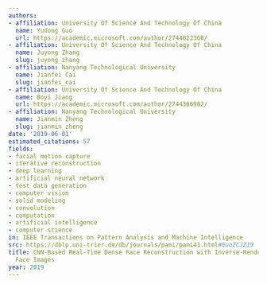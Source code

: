 ```yaml
---
authors:
- affiliation: University Of Science And Technology Of China
  name: Yudong Guo
  url: https://academic.microsoft.com/author/2744022368/
- affiliation: University Of Science And Technology Of China
  name: Juyong Zhang
  slug: juyong_zhang
- affiliation: Nanyang Technological University
  name: Jianfei Cai
  slug: jianfei_cai
- affiliation: University Of Science And Technology Of China
  name: Boyi Jiang
  url: https://academic.microsoft.com/author/2744366982/
- affiliation: Nanyang Technological University
  name: Jianmin Zheng
  slug: jianmin_zheng
date: '2019-06-01'
estimated_citations: 57
fields:
- facial motion capture
- iterative reconstruction
- deep learning
- artificial neural network
- test data generation
- computer vision
- solid modeling
- convolution
- computation
- artificial intelligence
- computer science
in: IEEE Transactions on Pattern Analysis and Machine Intelligence
src: https://dblp.uni-trier.de/db/journals/pami/pami41.html#GuoZCJZ19
title: CNN-Based Real-Time Dense Face Reconstruction with Inverse-Rendered Photo-Realistic
  Face Images
year: 2019
---
```


